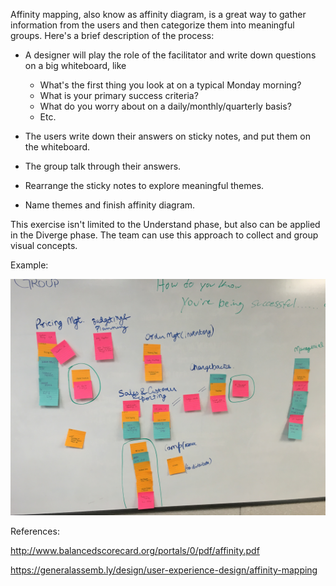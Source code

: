 Affinity mapping, also know as affinity diagram, is a great way to gather information from the users and then categorize them into meaningful groups. Here's a brief description of the process:

* A designer will play the role of the facilitator and write down questions on a big whiteboard, like 
  * What's the first thing you look at on a typical Monday morning?
  * What is your primary success criteria?
  * What do you worry about on a daily/monthly/quarterly basis?
  * Etc.

* The users write down their answers on sticky notes, and put them on the whiteboard. 
* The group talk through their answers.
* Rearrange the sticky notes to explore meaningful themes.
* Name themes and finish affinity diagram.

This exercise isn't limited to the Understand phase, but also can be applied in the Diverge phase. The team can use this approach to collect and group visual concepts. 

Example:

![Affinity Mapping](/images/affinity-mapping.jpg?raw=true "Affinity Mapping")

References:

http://www.balancedscorecard.org/portals/0/pdf/affinity.pdf

https://generalassemb.ly/design/user-experience-design/affinity-mapping

